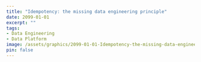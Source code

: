 ```yaml
---
title: "Idempotency: the missing data engineering principle"
date: 2099-01-01
excerpt: ""
tags:
- Data Engineering
- Data Platform
image: /assets/graphics/2099-01-01-Idempotency-the-missing-data-engineering-principle/thumbnail-....png
pin: false
---
```

